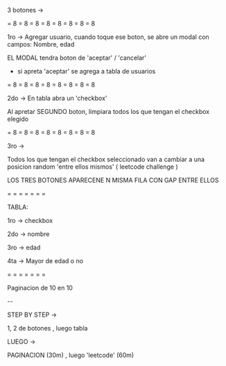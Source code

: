 3 botones ->

= 8 = 8 = 8 = 8 = 8 = 8 = 8 = 8

1ro -> Agregar usuario, cuando toque ese boton, se abre un modal con campos: Nombre, edad

EL MODAL tendra boton de 'aceptar' / 'cancelar'

- si apreta 'aceptar' se agrega a tabla de usuarios

= 8 = 8 = 8 = 8 = 8 = 8 = 8 = 8

2do -> En tabla abra un 'checkbox'

Al apretar SEGUNDO boton, limpiara todos los que tengan el checkbox elegido

= 8 = 8 = 8 = 8 = 8 = 8 = 8 = 8

3ro ->

Todos los que tengan el checkbox seleccionado van a cambiar a una posicion random 'entre ellos mismos'
( leetcode challenge )

LOS TRES BOTONES APARECENE N MISMA FILA CON GAP ENTRE ELLOS

= = = = = = =

TABLA:

1ro -> checkbox

2do -> nombre

3ro -> edad

4ta -> Mayor de edad o no

= = = = = = =

Paginacion de 10 en 10

--

STEP BY STEP ->

1, 2 de botones , luego tabla

LUEGO ->

PAGINACION (30m) , luego 'leetcode' (60m)
